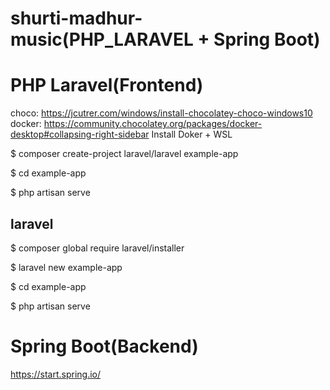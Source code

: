 # shurti-madhur-music(PHP_LARAVEL + Spring Boot)

PHP Laravel(Frontend)
=====================
choco: https://jcutrer.com/windows/install-chocolatey-choco-windows10
docker: https://community.chocolatey.org/packages/docker-desktop#collapsing-right-sidebar
Install Doker + WSL

$ composer create-project laravel/laravel example-app

$ cd example-app

$ php artisan serve

laravel
----------------
$ composer global require laravel/installer

$ laravel new example-app

$ cd example-app

$ php artisan serve


Spring Boot(Backend)
====================
https://start.spring.io/
